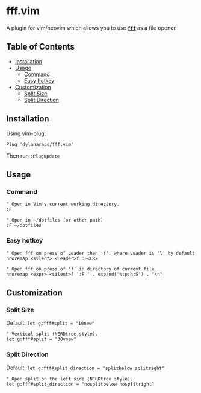 # fff.vim

A plugin for vim/neovim which allows you to use [**`fff`**](https://github.com/dylanaraps/fff) as a file opener.

## Table of Contents

<!-- vim-markdown-toc GFM -->

* [Installation](#installation)
* [Usage](#usage)
    * [Command](#command)
    * [Easy hotkey](#easy-hotkey)
* [Customization](#customization)
    * [Split Size](#split-size)
    * [Split Direction](#split-direction)

<!-- vim-markdown-toc -->

## Installation

Using [vim-plug](https://github.com/junegunn/vim-plug):

```vim
Plug 'dylanaraps/fff.vim'
```

Then run `:PlugUpdate`

## Usage

### Command

```vim
" Open in Vim's current working directory.
:F

" Open in ~/dotfiles (or other path)
:F ~/dotfiles
```

### Easy hotkey

```vim
" Open fff on press of Leader then 'f', where Leader is '\' by default
nnoremap <silent> <Leader>f :F<CR>
```

```vim
" Open fff on press of 'f' in directory of current file
nnoremap <expr> <silent>f ':F ' . expand('%:p:h:S') . "\n"
```

## Customization

### Split Size

Default: `let g:fff#split = "10new"`

```vim
" Vertical split (NERDtree style).
let g:fff#split = "30vnew"
```

### Split Direction

Default: `let g:fff#split_direction = "splitbelow splitright"`

```vim
" Open split on the left side (NERDtree style).
let g:fff#split_direction = "nosplitbelow nosplitright"
```
